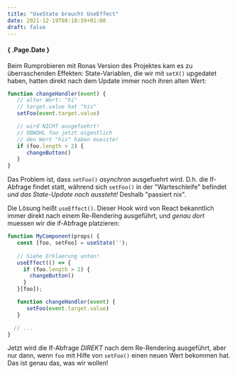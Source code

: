 ```yaml
---
title: "UseState braucht UseEffect"
date: 2021-12-19T08:18:59+01:00
draft: false
---
```


#### { .Page.Date }

Beim Rumprobieren mit Ronas Version des Projektes kam es zu überraschenden Effekten: State-Variablen, die wir mit `setX()` upgedatet haben, hatten direkt nach dem Update immer noch ihren alten Wert:

```javascript
function changeHandler(event) {
   // alter Wert: "hi"
   // target.value hat "his"
   setFoo(event.target.value)

   // wird NICHT ausgefuehrt!
   // OBWOHL foo jetzt eigentlich 
   // den Wert "his" haben muesste!
   if (foo.length > 2) {
      changeButton()
   }
}
```

Das Problem ist, dass `setFoo()` *asynchron* ausgefuehrt wird. D.h. die If-Abfrage findet statt, während sich `setFoo()` in der "Warteschleife" befindet *und das State-Update noch aussteht!* Deshalb "passiert nix".

Die Lösung heißt `useEffect()`. Dieser Hook wird von React bekanntlich immer direkt nach einem Re-Rendering ausgeführt, und *genau dort* muessen wir die if-Abfrage platzieren:

```js
function MyComponent(props) {
   const [foo, setFoo] = useState('');
   
   // Siehe Erklaerung unten!
   useEffect(() => {
     if (foo.length > 2) {
       changeButton()
     } 
   }[foo]);

   function changeHandler(event) {
      setFoo(event.target.value)
   }

  // ...
}
```

Jetzt wird die If-Abfrage *DIREKT* nach dem Re-Rendering ausgeführt, aber nur dann, wenn `foo` mit Hilfe von `setFoo()` einen neuen Wert bekommen hat. Das ist genau das, was wir wollen!

